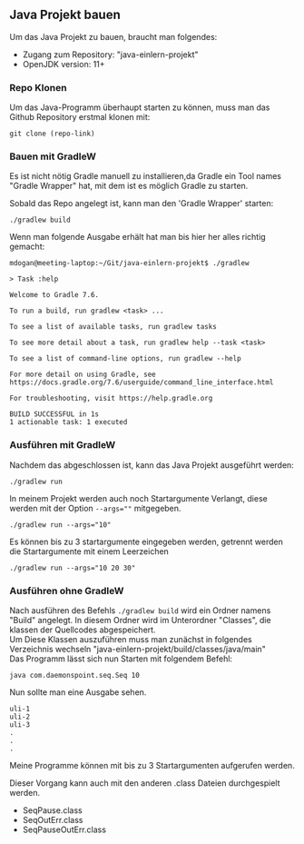## Java Projekt bauen

Um das Java Projekt zu bauen, braucht man folgendes:
* Zugang zum Repository: "java-einlern-projekt"
* OpenJDK version: 11+

### Repo Klonen

Um das Java-Programm überhaupt starten zu können, muss man das Github Repository erstmal klonen mit: 
```
git clone (repo-link)
```

### Bauen mit GradleW

Es ist nicht nötig Gradle manuell zu installieren,da Gradle ein Tool names "Gradle Wrapper" hat, mit dem ist es möglich Gradle zu starten.

Sobald das Repo angelegt ist, kann man den 'Gradle Wrapper' starten:
```
./gradlew build
```
Wenn man folgende Ausgabe erhält hat man bis hier her alles richtig gemacht:
```
mdogan@meeting-laptop:~/Git/java-einlern-projekt$ ./gradlew

> Task :help

Welcome to Gradle 7.6.

To run a build, run gradlew <task> ...

To see a list of available tasks, run gradlew tasks

To see more detail about a task, run gradlew help --task <task>

To see a list of command-line options, run gradlew --help

For more detail on using Gradle, see https://docs.gradle.org/7.6/userguide/command_line_interface.html

For troubleshooting, visit https://help.gradle.org

BUILD SUCCESSFUL in 1s
1 actionable task: 1 executed
```

### Ausführen mit GradleW

Nachdem das abgeschlossen ist, kann das Java Projekt ausgeführt werden:
```
./gradlew run
```
In meinem Projekt werden auch noch Startargumente Verlangt, diese werden mit der Option ```--args=""``` mitgegeben.
```
./gradlew run --args="10"
```
Es können bis zu 3 startargumente eingegeben werden, getrennt werden die Startargumente mit einem Leerzeichen
```
./gradlew run --args="10 20 30"
```

### Ausführen ohne GradleW

Nach ausführen des Befehls ```./gradlew build``` wird ein Ordner namens "Build" angelegt. In diesem Ordner wird im Unterordner "Classes", die klassen der Quellcodes abgespeichert.  
Um Diese Klassen auszuführen muss man zunächst in folgendes Verzeichnis wechseln "java-einlern-projekt/build/classes/java/main"  
Das Programm lässt sich nun Starten mit folgendem Befehl:  
```
java com.daemonspoint.seq.Seq 10
```
Nun sollte man eine Ausgabe sehen.

```
uli-1
uli-2
uli-3
.
.
.
```
Meine Programme können mit bis zu 3 Startargumenten aufgerufen werden.

Dieser Vorgang kann auch mit den anderen .class Dateien durchgespielt werden.
- SeqPause.class
- SeqOutErr.class
- SeqPauseOutErr.class
